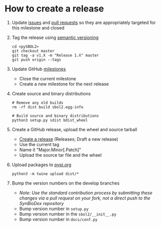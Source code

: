 # How to create a release

1. Update [issues](https://github.com/SynBioDex/pySBOL2/issues) and
   [pull requests](https://github.com/SynBioDex/pySBOL2/pulls) so they
   are appropriately targeted for this milestone and closed
1. Tag the release using [semantic versioning](http://semver.org)

   ```shell
   cd <pySBOL2>
   git checkout master
   git tag -a v1.X -m "Release 1.X" master
   git push origin --tags
   ```

1. Update GitHub [milestones](https://github.com/SynBioDex/pySBOL2/milestones)
   * Close the current milestone
   * Create a new milestone for the next release
1. Create source and binary distributions

   ```shell
   # Remove any old builds
   rm -rf dist build sbol2.egg-info
   
   # Build source and binary distributions
   python3 setup.py sdist bdist_wheel
   ```

1. Create a GitHub release, upload the wheel and source tarball
   * [Create a release](https://github.com/SynBioDex/pySBOL2/releases/new) (Releases; Draft a new release)
   * Use the current tag
   * Name it "Major.Minor[.Patch]"
   * Upload the source tar file and the wheel
1. Upload packages to [pypi.org](https://pypi.org/project/sbol2/)

   ```shell
   python3 -m twine upload dist/*
   ```

1. Bump the version numbers on the develop branches
   * _Note: Use the standard contribution process by submitting these
     changes via a pull request on your fork, not a direct push to the
     SynBioDex repository_
   * Bump version number in `setup.py`
   * Bump version number in the `sbol2/__init__.py`
   * Bump version number in `docs/conf.py`
